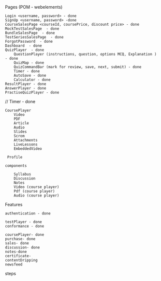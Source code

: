 Pages (POM - webelements)

    Login <username, password> - done
    SignUp <username, password> -done
    CourseSalesPage <courseId, coursePrice, discount price> - done
    MockTestSalesPage  - done
    BundleSalesPage  - done
    TestSeriesSalesPage  - done
    ForgotPassword  - done
    Dashboard  - done
    QuizPlayer  - done
        QuestionPlayer (instructions, question, options MCQ, Explanation ) - done
        QuizMap - done
        QuizCommandBar (mark for review, save, next, submit) - done
        Timer - done
        AutoSave - done
        Calculator - done
    ResultPlayer - done
    AnswerPlayer - done
    PractiseQuizPlayer - done


   //  Timer - done

    CoursePlayer
        Video
        PDF
        Article
        Audio
        Slides
        Scrom
        Attachments
        LiveLessons
        EmbeddedVideo

     Profile

    components

        Syllabus
        Discussion
        Notes
        Video (course player)
        Pdf (course player)
        Audio (course player)

Features

    authentication - done

    testPlayer - done
    conformance - done

    coursePlayer- done
    purchase- done
    sales- done
    discussion- done
    notes-done
    certificate-
    contentDripping
    newsfeed

steps
